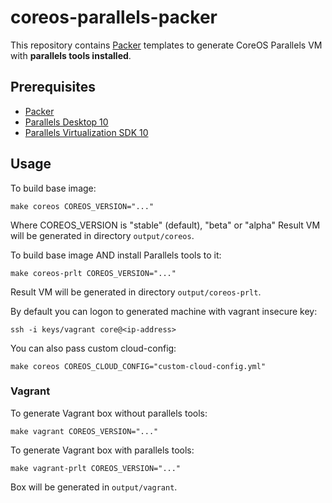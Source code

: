 # coreos-parallels-packer
This repository contains [Packer](http://www.packer.io) templates to generate CoreOS Parallels VM with __parallels tools installed__.

## Prerequisites
* [Packer](https://packer.io/intro/getting-started/setup.html)
* [Parallels Desktop 10](http://www.parallels.com/products/desktop)
* [Parallels Virtualization SDK 10](http://www.parallels.com/download/pvsdk)

## Usage
To build base image:
```shell
make coreos COREOS_VERSION="..."
```
Where COREOS_VERSION is "stable" (default), "beta" or "alpha"
Result VM will be generated in directory `output/coreos`.

To build base image AND install Parallels tools to it:
```shell
make coreos-prlt COREOS_VERSION="..."
```
Result VM will be generated in directory `output/coreos-prlt`.

By default you can logon to generated machine with vagrant insecure key:
```shell
ssh -i keys/vagrant core@<ip-address>
```

You can also pass custom cloud-config:
```shell
make coreos COREOS_CLOUD_CONFIG="custom-cloud-config.yml"
```

### Vagrant
To generate Vagrant box without parallels tools:
```shell
make vagrant COREOS_VERSION="..."
```

To generate Vagrant box with parallels tools:
```shell
make vagrant-prlt COREOS_VERSION="..."
```
Box will be generated in `output/vagrant`.
